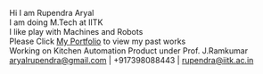 Hi I am Rupendra Aryal<br/>
I am doing M.Tech at IITK<br/>
I like play with Machines and Robots<br/>
Please Click 
[My Portfolio](https://sites.google.com/view/aryalrupendra-portfolio/professional)
 to view my past works <br/>
 Working on Kitchen Automation Product under Prof. J.Ramkumar<br/>
 aryalrupendra@gmail.com | +917398088443 | rupendra@iitk.ac.in
